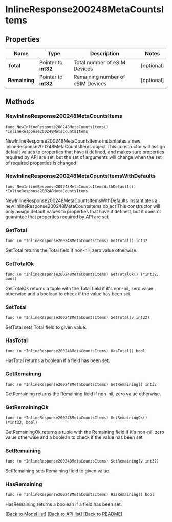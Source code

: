 # InlineResponse200248MetaCountsItems

## Properties

Name | Type | Description | Notes
------------ | ------------- | ------------- | -------------
**Total** | Pointer to **int32** | Total number of eSIM Devices | [optional] 
**Remaining** | Pointer to **int32** | Remaining number of eSIM Devices | [optional] 

## Methods

### NewInlineResponse200248MetaCountsItems

`func NewInlineResponse200248MetaCountsItems() *InlineResponse200248MetaCountsItems`

NewInlineResponse200248MetaCountsItems instantiates a new InlineResponse200248MetaCountsItems object
This constructor will assign default values to properties that have it defined,
and makes sure properties required by API are set, but the set of arguments
will change when the set of required properties is changed

### NewInlineResponse200248MetaCountsItemsWithDefaults

`func NewInlineResponse200248MetaCountsItemsWithDefaults() *InlineResponse200248MetaCountsItems`

NewInlineResponse200248MetaCountsItemsWithDefaults instantiates a new InlineResponse200248MetaCountsItems object
This constructor will only assign default values to properties that have it defined,
but it doesn't guarantee that properties required by API are set

### GetTotal

`func (o *InlineResponse200248MetaCountsItems) GetTotal() int32`

GetTotal returns the Total field if non-nil, zero value otherwise.

### GetTotalOk

`func (o *InlineResponse200248MetaCountsItems) GetTotalOk() (*int32, bool)`

GetTotalOk returns a tuple with the Total field if it's non-nil, zero value otherwise
and a boolean to check if the value has been set.

### SetTotal

`func (o *InlineResponse200248MetaCountsItems) SetTotal(v int32)`

SetTotal sets Total field to given value.

### HasTotal

`func (o *InlineResponse200248MetaCountsItems) HasTotal() bool`

HasTotal returns a boolean if a field has been set.

### GetRemaining

`func (o *InlineResponse200248MetaCountsItems) GetRemaining() int32`

GetRemaining returns the Remaining field if non-nil, zero value otherwise.

### GetRemainingOk

`func (o *InlineResponse200248MetaCountsItems) GetRemainingOk() (*int32, bool)`

GetRemainingOk returns a tuple with the Remaining field if it's non-nil, zero value otherwise
and a boolean to check if the value has been set.

### SetRemaining

`func (o *InlineResponse200248MetaCountsItems) SetRemaining(v int32)`

SetRemaining sets Remaining field to given value.

### HasRemaining

`func (o *InlineResponse200248MetaCountsItems) HasRemaining() bool`

HasRemaining returns a boolean if a field has been set.


[[Back to Model list]](../README.md#documentation-for-models) [[Back to API list]](../README.md#documentation-for-api-endpoints) [[Back to README]](../README.md)


